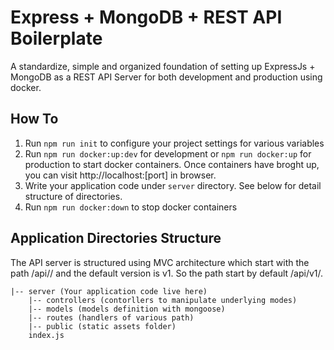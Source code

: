 # Express + MongoDB + REST API Boilerplate

A standardize, simple and organized foundation of setting up ExpressJs + MongoDB as a REST API Server for both development and production using docker.

## How To
1. Run `npm run init` to configure your project settings for various variables
2. Run `npm run docker:up:dev` for development or `npm run docker:up` for production to start docker containers. Once containers have broght up, you can visit http://localhost:[port] in browser.
3. Write your application code under `server` directory. See below for detail structure of directories. 
4. Run `npm run docker:down` to stop docker containers

## Application Directories Structure
The API server is structured using MVC architecture which start with the path /api/<version>/<route> and the default version is v1. So the path start by default /api/v1/<route>. 
```
|-- server (Your application code live here)
	|-- controllers (contorllers to manipulate underlying modes)
	|-- models (models definition with mongoose)
	|-- routes (handlers of various path)
	|-- public (static assets folder)
	index.js  
```